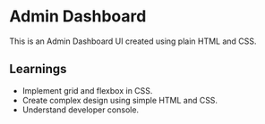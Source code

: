 # Admin Dashboard
This is an Admin Dashboard UI created using plain HTML and CSS.

## Learnings
* Implement grid and flexbox in CSS.
* Create complex design using simple HTML and CSS.
* Understand developer console.